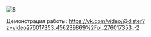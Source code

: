 ![8](https://user-images.githubusercontent.com/90614890/145884515-fcfebc18-0189-4c8c-ba02-d86a754a1987.JPG)

Демонстрация работы: https://vk.com/video/@dister?z=video276017353_456239869%2Fpl_276017353_-2
